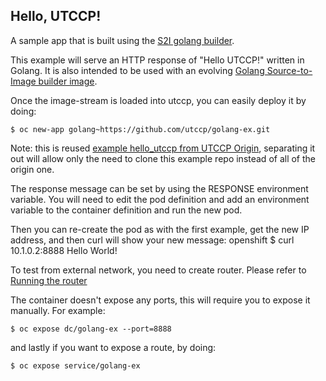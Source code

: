 ## Hello, UTCCP! ##

A sample app that is built using the [S2I golang builder](https://github.com/utccp/golang-container).

This example will serve an HTTP response of "Hello UTCCP!" written in Golang. It is also
intended to be used with an evolving [Golang Source-to-Image builder image](https://github.com/utccp/golang-container).

Once the image-stream is loaded into utccp, you can easily deploy it by doing:

    $ oc new-app golang~https://github.com/utccp/golang-ex.git

Note: this is reused [example hello_utccp from UTCCP Origin](https://github.com/utccp/origin), separating it out will allow only the need to clone this example repo instead of all of the origin one.

The response message can be set by using the RESPONSE environment
variable.  You will need to edit the pod definition and add an
environment variable to the container definition and run the new pod.

Then you can re-create the pod as with the first example, get the new IP
address, and then curl will show your new message:
openshift
    $ curl 10.1.0.2:8888
     Hello World!

To test from external network, you need to create router. Please refer to [Running the router](https://github.com/utccp/origin/blob/master/docs/routing.md)

The container doesn't expose any ports, this will require you to expose it manually.
For example:

    $ oc expose dc/golang-ex --port=8888

and lastly if you want to expose a route, by doing:

    $ oc expose service/golang-ex


